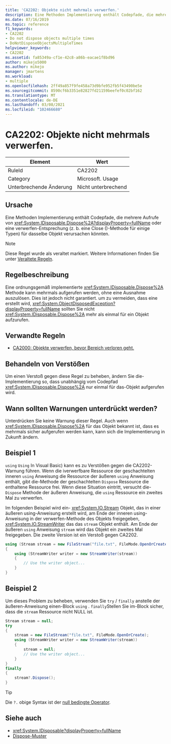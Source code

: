 ```yaml
---
title: 'CA2202: Objekte nicht mehrmals verwerfen.'
description: Eine Methoden Implementierung enthält Codepfade, die mehrere Aufrufe von System. iverwerf. verwerfen oder eine verwerfen-Entsprechung (z. b. eine Close-Methode für einige Typen) für dasselbe Objekt verursachen könnten.
ms.date: 07/16/2019
ms.topic: reference
f1_keywords:
- CA2202
- Do not dispose objects multiple times
- DoNotDisposeObjectsMultipleTimes
helpviewer_keywords:
- CA2202
ms.assetid: fa85349a-cf1e-42c8-a86b-eacae1f8bd96
author: mikejo5000
ms.author: mikejo
manager: jmartens
ms.workload:
- multiple
ms.openlocfilehash: 2ff49a857f9fe458a73d9bfe952fb5f43490be5e
ms.sourcegitcommit: 8590cf6b3351e82827fd21159beefef0c02bf162
ms.translationtype: MT
ms.contentlocale: de-DE
ms.lasthandoff: 03/08/2021
ms.locfileid: "102466680"
---
```

# <a name="ca2202-do-not-dispose-objects-multiple-times"></a>CA2202: Objekte nicht mehrmals verwerfen.

|Element|Wert|
|-|-|
|RuleId|CA2202|
|Category|Microsoft. Usage|
|Unterbrechende Änderung|Nicht unterbrechend|

## <a name="cause"></a>Ursache
Eine Methoden Implementierung enthält Codepfade, die mehrere Aufrufe von <xref:System.IDisposable.Dispose%2A?displayProperty=fullName> oder eine verwerfen-Entsprechung (z. b. eine Close ()-Methode für einige Typen) für dasselbe Objekt verursachen könnten.

> [!NOTE]
> Diese Regel wurde als veraltet markiert. Weitere Informationen finden Sie unter [Veraltete Regeln](fxcop-unported-deprecated-rules.md).

## <a name="rule-description"></a>Regelbeschreibung

Eine ordnungsgemäß implementierte <xref:System.IDisposable.Dispose%2A> Methode kann mehrmals aufgerufen werden, ohne eine Ausnahme auszulösen. Dies ist jedoch nicht garantiert. um zu vermeiden, dass eine erstellt wird, <xref:System.ObjectDisposedException?displayProperty=fullName> sollten Sie nicht <xref:System.IDisposable.Dispose%2A> mehr als einmal für ein Objekt aufzurufen.

## <a name="related-rules"></a>Verwandte Regeln

- [CA2000: Objekte verwerfen, bevor Bereich verloren geht.](/dotnet/fundamentals/code-analysis/quality-rules/ca2000)

## <a name="how-to-fix-violations"></a>Behandeln von Verstößen

Um einen Verstoß gegen diese Regel zu beheben, ändern Sie die-Implementierung so, dass unabhängig vom Codepfad <xref:System.IDisposable.Dispose%2A> nur einmal für das-Objekt aufgerufen wird.

## <a name="when-to-suppress-warnings"></a>Wann sollten Warnungen unterdrückt werden?

Unterdrücken Sie keine Warnung dieser Regel. Auch wenn <xref:System.IDisposable.Dispose%2A> für das Objekt bekannt ist, dass es mehrmals sicher aufgerufen werden kann, kann sich die Implementierung in Zukunft ändern.

## <a name="example-1"></a>Beispiel 1

`using` `Using` In Visual Basic) kann es zu Verstößen gegen die CA2202-Warnung führen. Wenn die iverwerfbare Ressource der geschachtelten inneren `using` Anweisung die Ressource der äußeren `using` Anweisung enthält, gibt die-Methode der geschachtelten `Dispose` Ressource die enthaltene Ressource frei. Wenn diese Situation eintritt, versucht die- `Dispose` Methode der äußeren Anweisung, die `using` Ressource ein zweites Mal zu verwerfen.

Im folgenden Beispiel wird ein- <xref:System.IO.Stream> Objekt, das in einer äußeren using-Anweisung erstellt wird, am Ende der inneren using-Anweisung in der verwerfen-Methode des Objekts freigegeben, <xref:System.IO.StreamWriter> das das `stream` Objekt enthält. Am Ende der äußeren `using` Anweisung `stream` wird das Objekt ein zweites Mal freigegeben. Die zweite Version ist ein Verstoß gegen CA2202.

```csharp
using (Stream stream = new FileStream("file.txt", FileMode.OpenOrCreate))
{
    using (StreamWriter writer = new StreamWriter(stream))
    {
        // Use the writer object...
    }
}
```

## <a name="example-2"></a>Beispiel 2

Um dieses Problem zu beheben, verwenden Sie `try` / `finally` anstelle der äußeren-Anweisung einen-Block `using` . `finally`Stellen Sie im-Block sicher, dass die `stream` Ressource nicht NULL ist.

```csharp
Stream stream = null;
try
{
    stream = new FileStream("file.txt", FileMode.OpenOrCreate);
    using (StreamWriter writer = new StreamWriter(stream))
    {
        stream = null;
        // Use the writer object...
    }
}
finally
{
    stream?.Dispose();
}
```

> [!TIP]
> Die `?.` obige Syntax ist der [null bedingte Operator](/dotnet/csharp/language-reference/operators/member-access-operators#null-conditional-operators--and-).

## <a name="see-also"></a>Siehe auch

- <xref:System.IDisposable?displayProperty=fullName>
- [Dispose-Muster](/dotnet/standard/design-guidelines/dispose-pattern)
